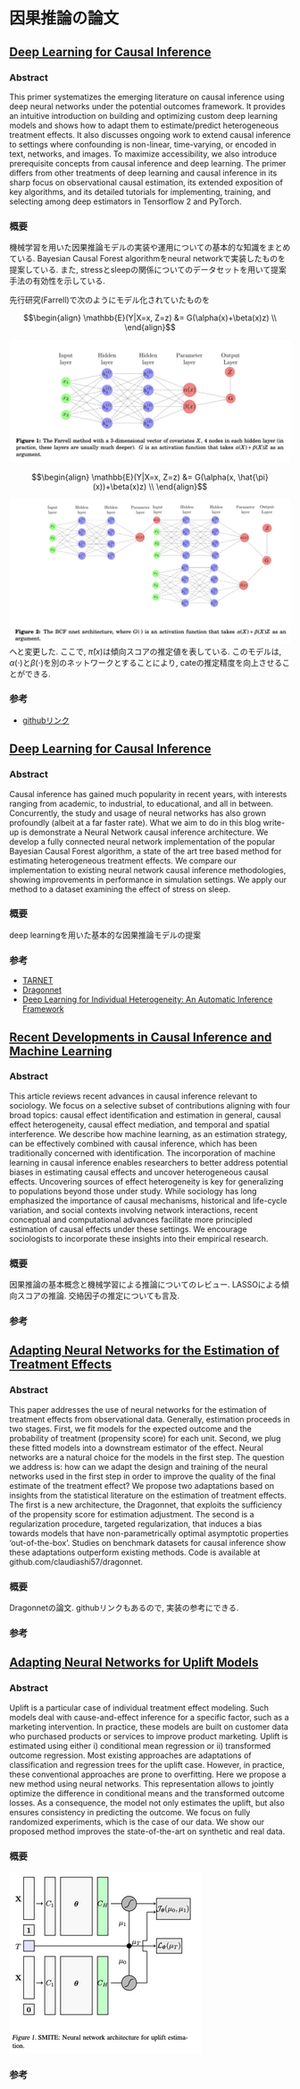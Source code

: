 # 因果推論の論文

## [Deep Learning for Causal Inference](https://arxiv.org/abs/2405.03130)

### Abstract

This primer systematizes the emerging literature on causal inference using deep neural networks under the potential outcomes framework. It provides an intuitive introduction on building and optimizing custom deep learning models and shows how to adapt them to estimate/predict heterogeneous treatment effects. It also discusses ongoing work to extend causal inference to settings where confounding is non-linear, time-varying, or encoded in text, networks, and images. To maximize accessibility, we also introduce prerequisite concepts from causal inference and deep learning. The primer differs from other treatments of deep learning and causal inference in its sharp focus on observational causal estimation, its extended exposition of key algorithms, and its detailed tutorials for implementing, training, and selecting among deep estimators in Tensorflow 2 and PyTorch.

### 概要

機械学習を用いた因果推論モデルの実装や運用についての基本的な知識をまとめている.  Bayesian Causal Forest algorithmをneural networkで実装したものを提案している. また, stressとsleepの関係についてのデータセットを用いて提案手法の有効性を示している.

先行研究(Farrell)で次のようにモデル化されていたものを

```math
\begin{align}
\mathbb{E}(Y|X=x, Z=z) &= G(\alpha(x)+\beta(x)z) \\
\end{align}
```

![先行研究(Farrell)で実装されたモデル](image/farrell_shared_network.png)

```math
\begin{align}
\mathbb{E}(Y|X=x, Z=z) &= G(\alpha(x, \hat{\pi}(x))+\beta(x)z) \\
\end{align}
```

![BCF nnet architecture](image/bcf_nnet_architecture.png)
へと変更した. ここで, $\hat{\pi}(x)$は傾向スコアの推定値を表している. このモデルは, $\alpha(\cdot)$と$\beta(\cdot)$を別のネットワークとすることにより, cateの推定精度を向上させることができる.

### 参考

- [githubリンク](https://github.com/kochbj/Deep-Learning-for-Causal-Inference?tab=readme-ov-file)

## [Deep Learning for Causal Inference](https://arxiv.org/pdf/2405.03130)

### Abstract

Causal inference has gained much popularity in recent years, with interests ranging from academic, to industrial, to educational, and all in between. Concurrently, the study and usage of neural networks has also grown profoundly (albeit at a far faster rate). What we aim to do in this blog write-up is demonstrate a Neural Network causal inference architecture. We develop a fully connected neural network implementation of the popular Bayesian Causal Forest algorithm, a state of the art tree based method for estimating heterogeneous treatment effects. We compare our implementation to existing neural network causal inference methodologies, showing improvements in performance in simulation settings. We apply our method to a dataset examining the effect of stress on sleep.

### 概要

deep learningを用いた基本的な因果推論モデルの提案

### 参考

- [TARNET](https://arxiv.org/pdf/1606.03976)
- [Dragonnet](https://arxiv.org/abs/1906.02120)
- [Deep Learning for Individual Heterogeneity: An Automatic Inference Framework](https://arxiv.org/pdf/2010.14694)

## [Recent Developments in Causal Inference and Machine Learning](https://www.annualreviews.org/docserver/fulltext/soc/49/1/annurev-soc-030420-015345.pdf?expires=1735489036&id=id&accname=guest&checksum=6A06D2C37649D9C469B2FA146A603FCA)

### Abstract

This article reviews recent advances in causal inference relevant to sociology. We focus on a selective subset of contributions aligning with four broad topics: causal effect identification and estimation in general, causal effect heterogeneity, causal effect mediation, and temporal and spatial interference. We describe how machine learning, as an estimation strategy, can be effectively combined with causal inference, which has been traditionally concerned with identification. The incorporation of machine learning in causal inference enables researchers to better address potential biases in estimating causal effects and uncover heterogeneous causal effects. Uncovering sources of effect heterogeneity is key for generalizing to populations beyond those under study. While sociology has long emphasized the importance of causal mechanisms, historical and life-cycle variation, and social contexts involving network interactions, recent conceptual and computational advances facilitate more principled estimation of causal effects under these settings. We encourage sociologists to incorporate these insights into their empirical research.

### 概要

因果推論の基本概念と機械学習による推論についてのレビュー. LASSOによる傾向スコアの推論. 交絡因子の推定についても言及.

### 参考

## [Adapting Neural Networks for the Estimation of Treatment Effects](https://arxiv.org/abs/1906.02120)

### Abstract

This paper addresses the use of neural networks for the estimation of treatment effects from observational data. Generally, estimation proceeds in two stages. First, we fit models for the expected outcome and the probability of treatment (propensity score) for each unit. Second, we plug these fitted models into a downstream estimator of the effect. Neural networks are a natural choice for the models in the first step. The question we address is: how can we adapt the design and training of the neural networks used in the first step in order to improve the quality of the final estimate of the treatment effect? We propose two adaptations based on insights from the statistical literature on the estimation of treatment effects. The first is a new architecture, the Dragonnet, that exploits the sufficiency of the propensity score for estimation adjustment. The second is a regularization procedure, targeted regularization, that induces a bias towards models that have non-parametrically optimal asymptotic properties ‘out-of-the-box’. Studies on benchmark datasets for causal inference show these adaptations outperform existing methods. Code is available at github.com/claudiashi57/dragonnet.

### 概要

Dragonnetの論文. githubリンクもあるので, 実装の参考にできる.

### 参考

## [Adapting Neural Networks for Uplift Models](https://arxiv.org/abs/2011.00041)

### Abstract

Uplift is a particular case of individual treatment effect modeling. Such models deal with cause-and-effect inference for a specific factor, such as a marketing intervention. In practice, these models are built on customer data who purchased products or services to improve product marketing. Uplift is estimated using either i) conditional mean regression or ii) transformed outcome regression. Most existing approaches are adaptations of classification and regression trees for the uplift case. However, in practice, these conventional approaches are prone to overfitting. Here we propose a new method using neural networks. This representation allows to jointly optimize the difference in conditional means and the transformed outcome losses. As a consequence, the model not only estimates the uplift, but also ensures consistency in predicting the outcome. We focus on fully randomized experiments, which is the case of our data. We show our proposed method improves the state-of-the-art on synthetic and real data.

### 概要

![SMITEのneural network architecture](image/smite.png)

### 参考
